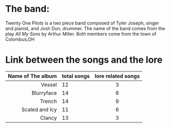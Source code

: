 # The band: 
Twenty One Pilots is a two piece band composed of Tyler Joseph, singer and pianist, and Josh Dun, drummer. 
The name of the band comes from the play _All My Sons_ by Arthur Miller.
Both members come from the town of Colombus,OH


# Link between the songs and the lore

Name of The album    | total songs  | lore related songs 
---------:| :----- |:-----:
Vessel      |  12 | 3
Blurryface   |    14 | 8
Trench    |     14 | 9
Scaled and Icy    | 11| 6
Clancy      |  13 | 3
